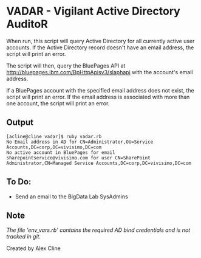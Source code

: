 # VADAR - Vigilant Active Directory AuditoR

When run, this script will query Active Directory for all currently active user accounts.  If the Active Directory record doesn't have an email address, the script will print an error.

The script will then, query the BluePages API at http://bluepages.ibm.com/BpHttpApisv3/slaphapi with the account's email address.

If a BluePages account with the specified email address does not exist, the script will print an error.  If the email address is associated with more than one account, the script will print an error.

## Output
    [acline@cline vadar]$ ruby vadar.rb 
    No Email address in AD for CN=Administrator,OU=Service Accounts,DC=corp,DC=vivisimo,DC=com
    No active account in BluePages for email sharepointservice@vivisimo.com for user CN=SharePoint Administrator,CN=Managed Service Accounts,DC=corp,DC=vivisimo,DC=com

## To Do:
* Send an email to the BigData Lab SysAdmins

## Note
_The file 'env_vars.rb' contains the required AD bind credentials and is not tracked in git._

Created by Alex Cline
